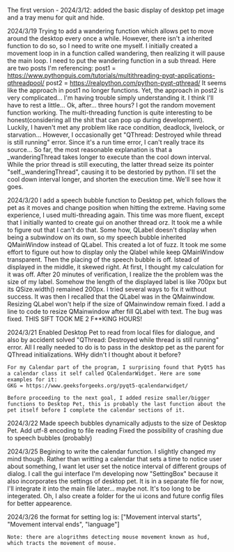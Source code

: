 The first version - 2024/3/12: added the basic display of desktop pet image and a tray menu for quit and hide.

2024/3/19
    Trying to add a wandering function which allows pet to move around the desktop every once a while. However, there isn't a inherited function to do so, so I need to write one myself. I initially created a movement loop in in a function called wandering, then realizing it will pause the main loop. I need to put the wandering function in a sub thread. Here are two posts I'm referencing:
    post1 = https://www.pythonguis.com/tutorials/multithreading-pyqt-applications-qthreadpool/
    post2 = https://realpython.com/python-pyqt-qthread/
    It seems like the approach in post1 no longer functions. Yet, the approach in post2 is very complicated... I'm having trouble simply understanding it. I think I'll have to rest a little...
    Ok, after... three hours? I got the random movement function working. The multi-threading function is quite interesting to be honest(considering all the shit that can pop up during development). Luckily, I haven't met any problem like race condition, deadlock, livelock, or starvation... However, I occasionally get "QThread: Destroyed while thread is still running" error. Since it's a run time error, I can't really trace its source... So far, the most reasonable explanation is that a _wanderingThread takes longer to execute than the cool down interval. While the prior thread is still executing, the latter thread seize its pointer "self._wanderingThread", causing it to be destoried by python. 
    I'll set the cool down interval longer, and shorten the execution time. We'll see how it goes.

2024/3/20
    I add a speech bubble function to Desktop pet, which follows the pet as it moves and change position when hitting the extreme. Having some experience, I used multi-threading again. This time was more fluent, except that I initially wanted to create gui on another thread orz. It took me a while to figure out that I can't do that.
    Some how, QLabel doesn't display when being a subwindow on its own, so my speech bubble inherited QMainWindow instead of QLabel. This created a lot of fuzz. It took me some effort to figure out how to display only the Qlabel while keep QMainWindow transparent. Then the placing of the speech bubble is off. 
    Istead of displayed in the middle, it skewed right. At first, I thought my calculation for it was off. After 20 minutes of verification, I realize the the problem was the size of my label. Somehow the length of the displayed label is like 700px but its QSize.width() remained 200px. I tried several ways to fix it without success. It was then I recalled that the QLabel was in the QMainwindow. Resizing QLabel won't help if the size of QMainwindow remain fixed. 
    I add a line to code to resize QMainwindow after fill QLabel with text. The bug was fixed. 
    THIS SIFT TOOK ME 2 F**KING HOURS!

2024/3/21
    Enabled Desktop Pet to read from local files for dialogue, and also by accident solved "QThread: Destroyed while thread is still running" error. All I really needed to do is to pass in the desktop pet as the parent for QThread initializations. WHy didn't I thought about it before?

    For my Calendar part of the program, I surprising found that PyQt5 has a calendar class it self called QCalendarWidget. Here are some examples for it: 
    GKG = https://www.geeksforgeeks.org/pyqt5-qcalendarwidget/

    Before proceeding to the next goal, I added resize smaller/bigger functions to Desktop Pet, this is probably the last function about the pet itself before I complete the calendar sections of it.

2024/3/22
    Made speech bubbles dynamically adjusts to the size of Desktop Pet.
    Add utf-8 encoding to file reading
    Fixed the possibility of crashing due to speech bubbles (probably)

2024/3/25
    Begining to write the calendar function. I slightly changed my mind though. Rather than writting a calendar that sets a time to notice user about something, I want let user set the notice interval of different groups of dialog.
    I call the gui interface I'm developing now "SettingBox" because it also incorporates the settings of desktop pet. It is in a separate file for now, I'll integrate it into the main file later... maybe not. It's too long to be integerated.
    Oh, I also create a folder for the ui icons and future config files for better appearence.


2024/3/26
    the format for setting log is:
    ["Movement interval starts", "Movement interval ends", "language"]

    Note: there are alogrithms detecting mouse movement known as hud, which tracts the movement of mouse.